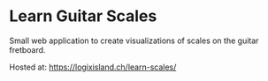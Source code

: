 # Learn Guitar Scales

Small web application to create visualizations of scales on the guitar fretboard.

Hosted at: https://logixisland.ch/learn-scales/
